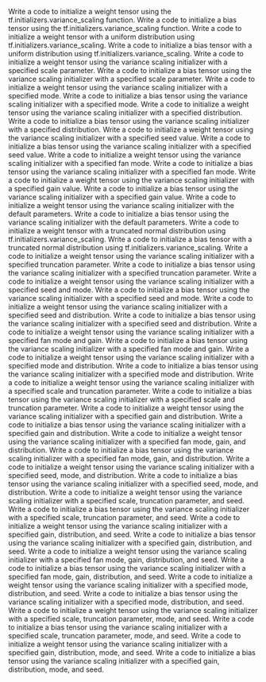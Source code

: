 Write a code to initialize a weight tensor using the tf.initializers.variance_scaling function.
Write a code to initialize a bias tensor using the tf.initializers.variance_scaling function.
Write a code to initialize a weight tensor with a uniform distribution using tf.initializers.variance_scaling.
Write a code to initialize a bias tensor with a uniform distribution using tf.initializers.variance_scaling.
Write a code to initialize a weight tensor using the variance scaling initializer with a specified scale parameter.
Write a code to initialize a bias tensor using the variance scaling initializer with a specified scale parameter.
Write a code to initialize a weight tensor using the variance scaling initializer with a specified mode.
Write a code to initialize a bias tensor using the variance scaling initializer with a specified mode.
Write a code to initialize a weight tensor using the variance scaling initializer with a specified distribution.
Write a code to initialize a bias tensor using the variance scaling initializer with a specified distribution.
Write a code to initialize a weight tensor using the variance scaling initializer with a specified seed value.
Write a code to initialize a bias tensor using the variance scaling initializer with a specified seed value.
Write a code to initialize a weight tensor using the variance scaling initializer with a specified fan mode.
Write a code to initialize a bias tensor using the variance scaling initializer with a specified fan mode.
Write a code to initialize a weight tensor using the variance scaling initializer with a specified gain value.
Write a code to initialize a bias tensor using the variance scaling initializer with a specified gain value.
Write a code to initialize a weight tensor using the variance scaling initializer with the default parameters.
Write a code to initialize a bias tensor using the variance scaling initializer with the default parameters.
Write a code to initialize a weight tensor with a truncated normal distribution using tf.initializers.variance_scaling.
Write a code to initialize a bias tensor with a truncated normal distribution using tf.initializers.variance_scaling.
Write a code to initialize a weight tensor using the variance scaling initializer with a specified truncation parameter.
Write a code to initialize a bias tensor using the variance scaling initializer with a specified truncation parameter.
Write a code to initialize a weight tensor using the variance scaling initializer with a specified seed and mode.
Write a code to initialize a bias tensor using the variance scaling initializer with a specified seed and mode.
Write a code to initialize a weight tensor using the variance scaling initializer with a specified seed and distribution.
Write a code to initialize a bias tensor using the variance scaling initializer with a specified seed and distribution.
Write a code to initialize a weight tensor using the variance scaling initializer with a specified fan mode and gain.
Write a code to initialize a bias tensor using the variance scaling initializer with a specified fan mode and gain.
Write a code to initialize a weight tensor using the variance scaling initializer with a specified mode and distribution.
Write a code to initialize a bias tensor using the variance scaling initializer with a specified mode and distribution.
Write a code to initialize a weight tensor using the variance scaling initializer with a specified scale and truncation parameter.
Write a code to initialize a bias tensor using the variance scaling initializer with a specified scale and truncation parameter.
Write a code to initialize a weight tensor using the variance scaling initializer with a specified gain and distribution.
Write a code to initialize a bias tensor using the variance scaling initializer with a specified gain and distribution.
Write a code to initialize a weight tensor using the variance scaling initializer with a specified fan mode, gain, and distribution.
Write a code to initialize a bias tensor using the variance scaling initializer with a specified fan mode, gain, and distribution.
Write a code to initialize a weight tensor using the variance scaling initializer with a specified seed, mode, and distribution.
Write a code to initialize a bias tensor using the variance scaling initializer with a specified seed, mode, and distribution.
Write a code to initialize a weight tensor using the variance scaling initializer with a specified scale, truncation parameter, and seed.
Write a code to initialize a bias tensor using the variance scaling initializer with a specified scale, truncation parameter, and seed.
Write a code to initialize a weight tensor using the variance scaling initializer with a specified gain, distribution, and seed.
Write a code to initialize a bias tensor using the variance scaling initializer with a specified gain, distribution, and seed.
Write a code to initialize a weight tensor using the variance scaling initializer with a specified fan mode, gain, distribution, and seed.
Write a code to initialize a bias tensor using the variance scaling initializer with a specified fan mode, gain, distribution, and seed.
Write a code to initialize a weight tensor using the variance scaling initializer with a specified mode, distribution, and seed.
Write a code to initialize a bias tensor using the variance scaling initializer with a specified mode, distribution, and seed.
Write a code to initialize a weight tensor using the variance scaling initializer with a specified scale, truncation parameter, mode, and seed.
Write a code to initialize a bias tensor using the variance scaling initializer with a specified scale, truncation parameter, mode, and seed.
Write a code to initialize a weight tensor using the variance scaling initializer with a specified gain, distribution, mode, and seed.
Write a code to initialize a bias tensor using the variance scaling initializer with a specified gain, distribution, mode, and seed.